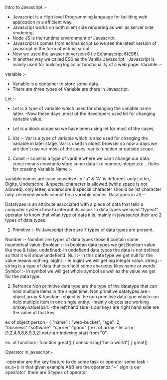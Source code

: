 Intro to Javascript :-

- Javascript is a High level Programming language for building web application in a efficient way.
- Javascript works on both client side rendering as well as server side rendering,
- Node JS is the runtime environment of Javascript.
- Javascript is comes from echma script so we see the latest version of javascript in the form of echma script.
- Now we used the javascript version 6 i.e Echmascript 6(ES6).
- In another way we called ES6 as the Vanilla Javascript.
-Javascript is mainly used for building logics or functionality of a web page.
Variable :-


variable :-

- Variable is a container to store some data.
- There are three types of Variable are there in Javascript.

Let :-
- Let is a type of variable which used for changing the variable name latter. -Now these days ,most of the developers used let for changing variable value.

- Let is a block scope so we have been using let for most of the cases,

1. Var :-
Var is a type of variable which is also used for changing the variable in later stage.
Var is used in oldest browser so now a days we are don't use var most of the cases.
var is function or outside scope.

2. Const :-
const is a type of varible where we can't change our data.
const means constanto store some data like number,integer,etc...
Rules for creating Variable Name :-

variable names are case sensetive i.e "a" & "A" is different.
only Letter, Digits, Underscore, & special character is allowed.(white space is not allowed).
only letter, underscore & special character should be 1st character only.
reserved words cannot be a variable names.
Datatypes in JS :-

Datatypes is an attribute associated with a piece of data that tells a computer system how to interprit its value.
In data types we used "typeof" operator to know that what type of data it is.
mainly in javasscript their are 2 types of data types.
 
1. Primitive :- IN Javascript there are 7 types of data types are present.

Number :- Number are types of data types those it contain some nuumerical value.
Boolean :- in boolean data types we get Boolean value like true & false.
undefined:-in undefiend data types the data is not defined so that it will show undefiend.
Null :- in this data type we get null for the value means nothing.
bigInt :- in bigint we will get big integer value.
string :- string is a type of data that can hold some character likes name or words.
Symbol :- in symbol we will get whole symbol as well as the value we get for the data type.

2. Refrence
Non primitive data type are the type of the datatype that can hold multiple items in the single time.
Non primitive datatypes are -object,array & function
-object is the non primitive data type which can hold multiple item in one single entity.
-mainly objects are working on(key:value)pair.
-the left hand side is our keys are right hand side are the value of that key

ex of object
person= { 
    "name" : "web-bucket",
    "age" :2,
    "business":"software",
    "carrier":"good"
}
ex. of array:-
let arr=[1,2,4,5,8,6,9,3,2]
note-arr indexing start from "0".
 
 ex. of function:-
 function great()
 {
    console.log("hello world")
 }
 great()

 Operator in javascript:-

 -operator are the key feature to do some task or operator some task
 -ex.a+b
 in that given example A&B are the operands,"+" sign is our opearator'
 there are 5 types of operator